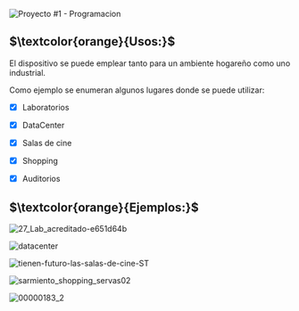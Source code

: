 ![Proyecto #1 - Programacion](https://user-images.githubusercontent.com/46485082/231872302-e02cab2e-70a4-4308-81c2-8824a3f705de.png)






## $\textcolor{orange}{Usos:}$

El dispositivo se puede emplear tanto para un ambiente hogareño como uno industrial. 

Como ejemplo se enumeran algunos lugares donde se puede utilizar:

 

- [x] Laboratorios
- [x] DataCenter
- [x] Salas de cine
- [x] Shopping
- [x] Auditorios


## $\textcolor{orange}{Ejemplos:}$


![27_Lab_acreditado-e651d64b](https://user-images.githubusercontent.com/46485082/235330767-1e0833ab-aaaf-428d-8630-a2c8cfd22220.png)


![datacenter](https://user-images.githubusercontent.com/46485082/235330779-f8c7d2ac-fdf7-498e-996b-65d59030e563.jpg)


![tienen-futuro-las-salas-de-cine-ST](https://user-images.githubusercontent.com/46485082/235330790-125c1ef0-430c-4254-a79c-746e7526a5ac.jpg)


![sarmiento_shopping_servas02](https://user-images.githubusercontent.com/46485082/235330800-1943653c-0e0f-4514-a9bb-b152236543e5.jpg)


![00000183_2](https://user-images.githubusercontent.com/46485082/235330806-ff91b693-6a7b-4880-8b81-2725462d3dde.jpg)







